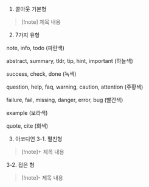 1. 콜아웃 기본형
> [!note] 제목
> 내용

2. 7가지 유형

note, info, todo (파란색)

abstract, summary, tldr, tip, hint, important (하늘색)

success, check, done (녹색)

question, help, faq, warning, caution, attention (주황색)

failure, fail, missing, danger, error, bug (빨간색)
 
example (보라색)

quote, cite (회색)


3. 아코디언
3-1. 펼친형
> [!note]+ 제목
> 내용

3-2. 접은 형
> [!note]- 제목
> 내용